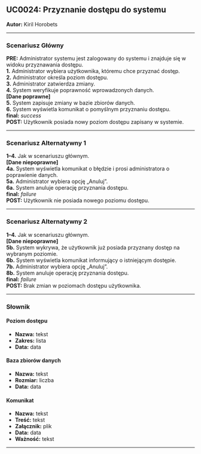## UC0024: Przyznanie dostępu do systemu

**Autor:** Kiril Horobets

---

### **Scenariusz Główny**

**PRE:** Administrator systemu jest zalogowany do systemu i znajduje się w widoku przyznawania dostępu.  
**1.** Administrator wybiera użytkownika, któremu chce przyznać dostęp.   
**2.** Administrator określa poziom dostępu.  
**3.** Administrator zatwierdza zmiany.  
**4.** System weryfikuje poprawność wprowadzonych danych.  
**[Dane poprawne]**  
**5.** System zapisuje zmiany w bazie zbiorów danych.  
**6.** System wyświetla komunikat o pomyślnym przyznaniu dostępu.  
**final:** *success*  
**POST:** Użytkownik posiada nowy poziom dostępu zapisany w systemie.

---

### **Scenariusz Alternatywny 1**

**1–4.** Jak w scenariuszu głównym.  
**[Dane niepoprawne]**  
**4a.** System wyświetla komunikat o błędzie i prosi administratora o poprawienie danych.  
**5a.** Administrator wybiera opcję „Anuluj”.  
**6a.** System anuluje operację przyznania dostępu.  
**final:** *failure*  
**POST:** Użytkownik nie posiada nowego poziomu dostępu.

---

### **Scenariusz Alternatywny 2**

**1–4.** Jak w scenariuszu głównym.  
**[Dane niepoprawne]**  
**5b.** System wykrywa, że użytkownik już posiada przyznany dostęp na wybranym poziomie.  
**6b.** System wyświetla komunikat informujący o istniejącym dostępie.  
**7b.** Administrator wybiera opcję „Anuluj”.  
**8b.** System anuluje operację przyznania dostępu.  
**final:** *failure*  
**POST:** Brak zmian w poziomach dostępu użytkownika.

---

### **Słownik**

#### Poziom dostępu
- **Nazwa:** tekst  
- **Zakres:** lista  
- **Data:** data  

#### Baza zbiorów danych
- **Nazwa:** tekst  
- **Rozmiar:** liczba  
- **Data:** data  

#### Komunikat
- **Nazwa:** tekst  
- **Treść:** tekst  
- **Załącznik:** plik  
- **Data:** data  
- **Ważność:** tekst

---
